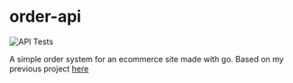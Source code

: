 # order-api

![API Tests](https://github.com/grqphical07/order-api/actions/workflows/test.yml/badge.svg)

A simple order system for an ecommerce site made with go. Based on my previous project [here](https://github.com/grqphical07/Order-Tracking-API)